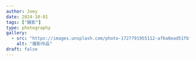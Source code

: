 ```yaml
---
author: Joey
date: 2024-10-01
tags: ["摄影"]
type: photography
gallery:
  - src: "https://images.unsplash.com/photo-1727791955112-af6a6ead51fb?ixlib=rb-4.1.0&auto=format&fit=crop&w=1200&q=80"
    alt: "摄影作品"
draft: false
---
```

